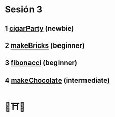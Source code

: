 # Sesión 3

## 1 [cigarParty](../exercises/cigarParty/README.md) (newbie)

## 2 [makeBricks](../exercises/makeBricks/README.md) (beginner)

## 3 [fibonacci](../exercises/fibonacci/README.md) (beginner)

## 4 [makeChocolate](../exercises/makeChocolate/README.md) (intermediate)

# 🧘⛩️🧘
